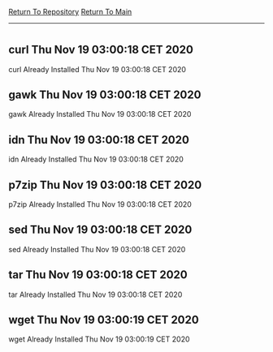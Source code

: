 [Return To Repository](https://github.com/bast69/piholeparser/)
[Return To Main](https://github.com/bast69/piholeparser/blob/master/RecentRunLogs/Mainlog.md)
____________________________________
# 
## curl Thu Nov 19 03:00:18 CET 2020
curl Already Installed Thu Nov 19 03:00:18 CET 2020
## gawk Thu Nov 19 03:00:18 CET 2020
gawk Already Installed Thu Nov 19 03:00:18 CET 2020
## idn Thu Nov 19 03:00:18 CET 2020
idn Already Installed Thu Nov 19 03:00:18 CET 2020
## p7zip Thu Nov 19 03:00:18 CET 2020
p7zip Already Installed Thu Nov 19 03:00:18 CET 2020
## sed Thu Nov 19 03:00:18 CET 2020
sed Already Installed Thu Nov 19 03:00:18 CET 2020
## tar Thu Nov 19 03:00:18 CET 2020
tar Already Installed Thu Nov 19 03:00:18 CET 2020
## wget Thu Nov 19 03:00:19 CET 2020
wget Already Installed Thu Nov 19 03:00:19 CET 2020
